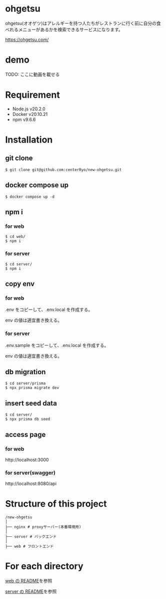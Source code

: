 # ohgetsu

ohgetsu(オオゲツ)はアレルギーを持つ人たちがレストランに行く前に自分の食べれるメニューがあるかを検索できるサービスになります。

https://ohgetsu.com/

# demo

TODO: ここに動画を載せる

# Requirement

- Node.js v20.2.0
- Docker v20.10.21
- npm v9.6.6

# Installation

## git clone

```
$ git clone git@github.com:centerRyo/new-ohgetsu.git
```

## docker compose up

```
$ docker compose up -d
```

## npm i

### for web

```
$ cd web/
$ npm i
```

### for server

```
$ cd server/
$ npm i
```

## copy env

### for web

.env をコピーして、.env.local を作成する。

env の値は適宜書き換える。

### for server

.env.sample をコピーして、.env.local を作成する。

env の値は適宜書き換える。

## db migration

```
$ cd server/prisma
$ npx prisma migrate dev
```

## insert seed data

```
$ cd server/
$ npx prisma db seed
```

## access page

### for web

http://localhost:3000

### for server(swagger)

http://localhost:8080/api

# Structure of this project

```
/new-ohgetsu
│
├── nginx # proxyサーバー(本番環境用)
│
├── server # バックエンド
│
├── web # フロントエンド
```

# For each directory

[web の README](/web/README.md)を参照

[server の README](/server/README.md)を参照
